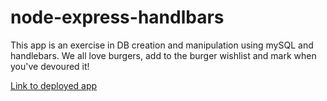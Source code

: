 # node-express-handlbars

This app is an exercise in DB creation and manipulation using mySQL and handlebars. We all love burgers, add to the burger wishlist and mark when you've devoured it!

<a href=https://protected-retreat-19130.herokuapp.com>Link to deployed app</a>
